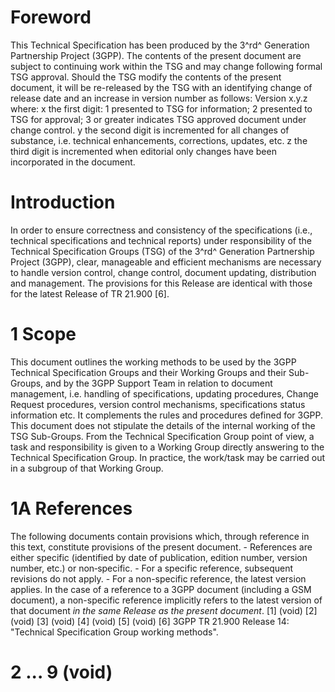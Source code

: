 # Foreword
This Technical Specification has been produced by the 3^rd^ Generation
Partnership Project (3GPP).
The contents of the present document are subject to continuing work within the
TSG and may change following formal TSG approval. Should the TSG modify the
contents of the present document, it will be re-released by the TSG with an
identifying change of release date and an increase in version number as
follows:
Version x.y.z
where:
x the first digit:
1 presented to TSG for information;
2 presented to TSG for approval;
3 or greater indicates TSG approved document under change control.
y the second digit is incremented for all changes of substance, i.e. technical
enhancements, corrections, updates, etc.
z the third digit is incremented when editorial only changes have been
incorporated in the document.
# Introduction
In order to ensure correctness and consistency of the specifications (i.e.,
technical specifications and technical reports) under responsibility of the
Technical Specification Groups (TSG) of the 3^rd^ Generation Partnership
Project (3GPP), clear, manageable and efficient mechanisms are necessary to
handle version control, change control, document updating, distribution and
management.
The provisions for this Release are identical with those for the latest
Release of TR 21.900 [6].
# 1 Scope
This document outlines the working methods to be used by the 3GPP Technical
Specification Groups and their Working Groups and their Sub-Groups, and by the
3GPP Support Team in relation to document management, i.e. handling of
specifications, updating procedures, Change Request procedures, version
control mechanisms, specifications status information etc. It complements the
rules and procedures defined for 3GPP. This document does not stipulate the
details of the internal working of the TSG Sub-Groups. From the Technical
Specification Group point of view, a task and responsibility is given to a
Working Group directly answering to the Technical Specification Group. In
practice, the work/task may be carried out in a subgroup of that Working
Group.
# 1A References
The following documents contain provisions which, through reference in this
text, constitute provisions of the present document.
\- References are either specific (identified by date of publication, edition
number, version number, etc.) or non‑specific.
\- For a specific reference, subsequent revisions do not apply.
\- For a non-specific reference, the latest version applies. In the case of a
reference to a 3GPP document (including a GSM document), a non-specific
reference implicitly refers to the latest version of that document _in the
same Release as the present document_.
[1] (void)
[2] (void)
[3] (void)
[4] (void)
[5] (void)
[6] 3GPP TR 21.900 Release 14: \"Technical Specification Group working
methods\".
# 2 ... 9 (void)
#